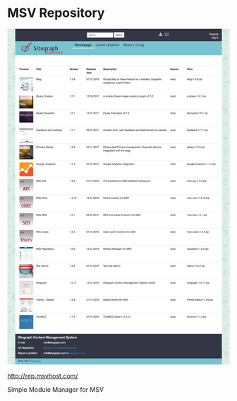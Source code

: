 # MSV Repository

![MSV Repository for Sitograph](https://raw.githubusercontent.com/maxsv0/repository/master/docs/screencapture-rep-msvhost-com.jpg)

http://rep.msvhost.com/

Simple Module Manager for MSV
